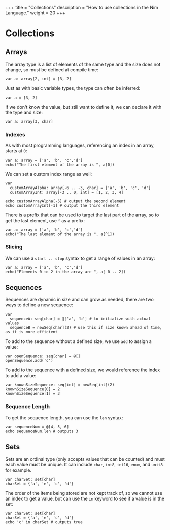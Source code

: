+++
title = "Collections"
description = "How to use collections in the Nim Language."
weight = 20
+++

# Collections

## Arrays

The array type is a list of elements of the same type and the size does not change, so must be defined at compile time:

```
var a: array[2, int] = [3, 2]
```
Just as with basic variable types, the type can often be inferred:
```
var a = [3, 2]
```
If we don't know the value, but still want to define it, we can declare it with the type and size:
```
var a: array[3, char]
```
### **Indexes**
As with most programming languages, referencing an index in an array, starts at `0`:
```
var a: array = ['a', 'b', 'c','d']
echo("The first element of the array is ", a[0])
```
We can set a custom index range as well:
```
var 
  customArrayAlpha: array[-6 .. -3, char] = ['a', 'b', 'c', 'd']
  customArrayInt: array[-3 .. 0, int] = [1, 2, 3, 4]

echo customArrayAlpha[-5] # output the second element
echo customArrayInt[-1] # output the third element
```

There is a prefix that can be used to target the last part of the array, so to get the last element, use `^` as a prefix:
```
var a: array = ['a', 'b', 'c','d']
echo("The last element of the array is ", a[^1])
```

### **Slicing**
We can use a `start .. stop` syntax to get a range of values in an array:
```
var a: array = ['a', 'b', 'c','d']
echo("Elements 0 to 2 in the array are ", a[ 0 .. 2])
```
## Sequences

Sequences are dynamic in size and can grow as needed, there are two ways to define a new sequence:

```
var 
  sequenceA: seq[char] = @['a', 'b'] # to initialize with actual values
  sequenceB = newSeq[char](2) # use this if size known ahead of time, as it is more efficient
```
To add to the sequence without a defined size, we use `add`  to assign a value:
```
var openSequence: seq[char] = @[]
openSequence.add('c')
```
To add to the sequence with a defined size, we would reference the index to add a  value:
```
var knownSizeSequence: seq[int] = newSeq[int](2) 
knownSizeSequence[0] = 2
knownSizeSequence[1] = 3
```

### Sequence Length
To get the sequence length, you can use the `len` syntax:
```
var sequenceNum = @[4, 5, 6]
echo sequenceNum.len # outputs 3
```

## Sets

Sets are an ordinal type (only accepts values that can be counted) and must each value must be unique. It can include `char`, `int8`, `int16`, `enum`, and `unit8` for example.

```
var charSet: set[char]
charSet = {'a', 'e', 'c', 'd'}
```

The order of the items being stored are not kept track of, so we cannot use an index to get a value, but can use the `in` keyword to see if a value is in the set:
```
var charSet: set[char]
charSet = {'a', 'e', 'c', 'd'}
echo 'c' in charSet # outputs true
```
